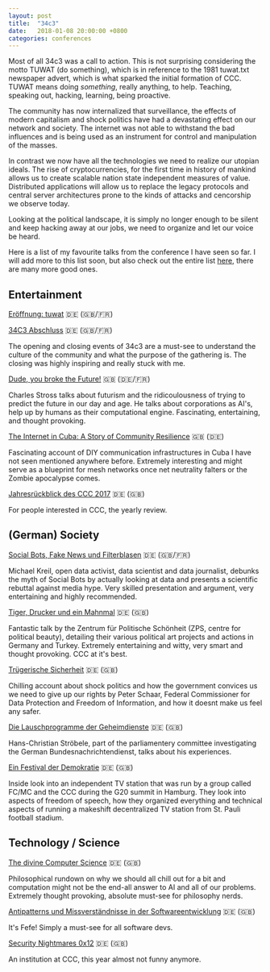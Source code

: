 ```yaml
---
layout: post
title:  "34c3"
date:   2018-01-08 20:00:00 +0800
categories: conferences
---
```


Most of all 34c3 was a call to action. This is not surprising considering the motto TUWAT (do something), which is in reference to the 1981 tuwat.txt newspaper advert, which is what sparked the initial formation of CCC. TUWAT means doing *something*, really anything, to help. Teaching, speaking out, hacking, learning, being proactive.

The community has now internalized that surveillance, the effects of modern capitalism and shock politics have had a devastating effect on our network and society. The internet was not able to withstand the bad influences and is being used as an instrument for control and manipulation of the masses.

In contrast we now have all the technologies we need to realize our utopian ideals. The rise of cryptocurrencies, for the first time in history of mankind allows us to create scalable nation state independent measures of value. Distributed applications will allow us to replace the legacy protocols and central server architectures prone to the kinds of attacks and cencorship we observe today.

Looking at the political landscape, it is simply no longer enough to be silent and keep hacking away at our jobs, we need to organize and let our voice be heard.

Here is a list of my favourite talks from the conference I have seen so far. I will add more to this list soon, but also check out the entire list [here](https://media.ccc.de/c/34c3), there are many more good ones.

## Entertainment

[Eröffnung: tuwat](https://media.ccc.de/v/34c3-9292-eroffnung_tuwat) 🇩🇪 (🇬🇧/🇫🇷)

[34C3 Abschluss](https://media.ccc.de/v/34c3-9293-abschluss) 🇩🇪 (🇬🇧/🇫🇷)

The opening and closing events of 34c3 are a must-see to understand the culture of the community and what the purpose of the gathering is. The closing was highly inspiring and really stuck with me.

[Dude, you broke the Future!](https://media.ccc.de/v/34c3-9270-dude_you_broke_the_future) 🇬🇧 (🇩🇪/🇫🇷)

Charles Stross talks about futurism and the ridicoulousness of trying to predict the future in our day and age. He talks about corporations as AI's, help up by humans as their computational engine. Fascinating, entertaining, and thought provoking.

[The Internet in Cuba: A Story of Community Resilience](https://media.ccc.de/v/34c3-8740-the_internet_in_cuba_a_story_of_community_resilience) 🇬🇧 (🇩🇪)

Fascinating account of DIY communication infrastructures in Cuba I have not seen mentioned anywhere before. Extremely interesting and might serve as a blueprint for mesh networks once net neutrality falters or the Zombie apocalypse comes.

[Jahresrückblick des CCC 2017](https://media.ccc.de/v/34c3-9262-jahresruckblick_des_ccc_2017) 🇩🇪 (🇬🇧)

For people interested in CCC, the yearly review.

## (German) Society

[Social Bots, Fake News und Filterblasen](https://media.ccc.de/v/34c3-9268-social_bots_fake_news_und_filterblasen) 🇩🇪 (🇬🇧/🇫🇷)

Michael Kreil, open data activist, data scientist and data journalist, debunks the myth of Social Bots by actually looking at data and presents a scientific rebuttal against media hype. Very skilled presentation and argument, very entertaining and highly recommended.

[Tiger, Drucker und ein Mahnmal](https://media.ccc.de/v/34c3-8896-tiger_drucker_und_ein_mahnmal) 🇩🇪 (🇬🇧)

Fantastic talk by the Zentrum für Politische Schönheit (ZPS, centre for political beauty), detailing their various political art projects and actions in Germany and Turkey. Extremely entertaining and witty, very smart and thought provoking. CCC at it's best.

[Trügerische Sicherheit](https://media.ccc.de/v/34c3-9287-trugerische_sicherheit) 🇩🇪 (🇬🇧)

Chilling account about shock politics and how the government convices us we need to give up our rights by Peter Schaar, Federal Commissioner for Data Protection and Freedom of Information, and how it doesnt make us feel any safer.

[Die Lauschprogramme der Geheimdienste](https://media.ccc.de/v/34c3-9289-die_lauschprogramme_der_geheimdienste) 🇩🇪 (🇬🇧)

Hans-Christian Ströbele, part of the parliamentery committee investigating the German Bundesnachrichtendienst, talks about his experiences.

[Ein Festival der Demokratie](https://media.ccc.de/v/34c3-9119-ein_festival_der_demokratie) 🇩🇪 (🇬🇧)

Inside look into an independent TV station that was run by a group called FC/MC and the CCC during the G20 summit in Hamburg. They look into aspects of freedom of speech, how they organized everything and technical aspects of running a makeshift decentralized TV station from St. Pauli football stadium.

## Technology / Science

[The divine Computer Science](https://media.ccc.de/v/34c3-8998-die_gottliche_informatik_the_divine_computer_science) 🇩🇪 (🇬🇧)

Philosophical rundown on why we should all chill out for a bit and computation might not be the end-all answer to AI and all of our problems. Extremely thought provoking, absolute must-see for philosophy nerds.

[Antipatterns und Missverständnisse in der Softwareentwicklung](https://media.ccc.de/v/34c3-9095-antipatterns_und_missverstandnisse_in_der_softwareentwicklung) 🇩🇪 (🇬🇧)

It's Fefe! Simply a must-see for all software devs.

[Security Nightmares 0x12](https://media.ccc.de/v/34c3-8888-security_nightmares_0x12) 🇩🇪 (🇬🇧)

An institution at CCC, this year almost not funny anymore.


